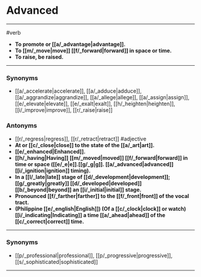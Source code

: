 # Advanced
---
#verb
- **To promote or [[a/_advantage|advantage]].**
- **To [[m/_move|move]] [[f/_forward|forward]] in space or time.**
- **To raise, be raised.**
---
### Synonyms
- [[a/_accelerate|accelerate]], [[a/_adduce|adduce]], [[a/_aggrandize|aggrandize]], [[a/_allege|allege]], [[a/_assign|assign]], [[e/_elevate|elevate]], [[e/_exalt|exalt]], [[h/_heighten|heighten]], [[i/_improve|improve]], [[r/_raise|raise]]
### Antonyms
- [[r/_regress|regress]], [[r/_retract|retract]]
#adjective
- **At or [[c/_close|close]] to the state of the [[a/_art|art]].**
- **[[e/_enhanced|Enhanced]].**
- **[[h/_having|Having]] [[m/_moved|moved]] [[f/_forward|forward]] in time or space ([[e/_e|e]].[[g/_g|g]]. [[a/_advanced|advanced]] [[i/_ignition|ignition]] timing).**
- **In a [[l/_late|late]] stage of [[d/_development|development]]; [[g/_greatly|greatly]] [[d/_developed|developed]] [[b/_beyond|beyond]] an [[i/_initial|initial]] stage.**
- **Pronounced [[f/_farther|farther]] to the [[f/_front|front]] of the vocal tract.**
- **(Philippine [[e/_english|English]]) (Of a [[c/_clock|clock]] or watch) [[i/_indicating|Indicating]] a time [[a/_ahead|ahead]] of the [[c/_correct|correct]] time.**
---
### Synonyms
- [[p/_professional|professional]], [[p/_progressive|progressive]], [[s/_sophisticated|sophisticated]]
---
